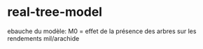 # real-tree-model
 ebauche du modèle: M0 = effet de la présence des arbres sur les rendements mil/arachide 
